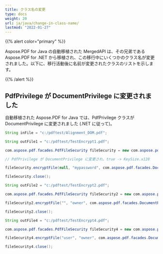 ```yaml
---
title: クラス名の変更
type: docs
weight: 20
url: ja/java/change-in-class-name/
lastmod: "2022-01-27"
---
```


{{% alert color="primary" %}}

Aspose.PDF for Java の自動移植された MergedAPI は、その兄弟である Aspose.PDF for .NET から移植され、この移行中にいくつかのクラス名が変更されました。以下に、移行活動後に名前が変更されたクラスのリストを示します。

{{% /alert %}}

## PdfPrivilege が DocumentPrivilege に変更されました

自動移植された Aspose.PDF for Java では、PdfPrivilege クラスが DocumentPrivilege に変更されました (.NET に従って)。

```java
String inFile = "c:/pdftest/Alignment_DOM.pdf";

String outFile1 = "c:/pdftest/TestEncrypt1.pdf";

com.aspose.pdf.facades.PdfFileSecurity fileSecurity = new com.aspose.pdf.facades.PdfFileSecurity(inFile, outFile1);

// PdfPrivilege が DocumentPrivilege に変更され、true -> KeySize.x128

fileSecurity.encryptFile(null, "mypassword", com.aspose.pdf.facades.DocumentPrivilege.getScreenReaders(), com.aspose.pdf.facades.KeySize.x128);

fileSecurity.close();

String outFile2 = "c:/pdftest/TestEncrypt2.pdf";

com.aspose.pdf.facades.PdfFileSecurity fileSecurity2 = new com.aspose.pdf.facades.PdfFileSecurity(inFile, outFile2);

fileSecurity2.encryptFile("", "owner", com.aspose.pdf.facades.DocumentPrivilege.getAllowAll(), com.aspose.pdf.facades.KeySize.x128); // PdfPrivilege.AllowAll だった

fileSecurity2.close();

String outFile4 = "c:/pdftest/TestEncrypt4.pdf";

com.aspose.pdf.facades.PdfFileSecurity fileSecurity4 = new com.aspose.pdf.facades.PdfFileSecurity(inFile, outFile4);

fileSecurity4.encryptFile("user", "owner", com.aspose.pdf.facades.DocumentPrivilege.getCopy(), com.aspose.pdf.facades.KeySize.x40); // PdfPrivilege.Copy だった

fileSecurity4.close();
```